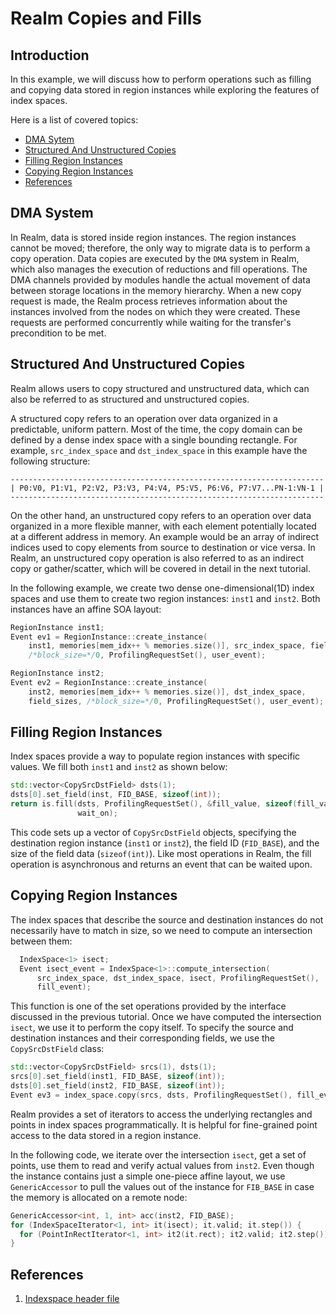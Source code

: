 # Realm Copies and Fills

## Introduction
In this example, we will discuss how to perform operations such
as filling and copying data stored in region instances while
exploring the features of index spaces.

Here is a list of covered topics:

* [DMA Sytem](#dma-system)
* [Structured And Unstructured
  Copies](#structured-and-unstructured-copies)
* [Filling Region Instances](#filling-region-instances)
* [Copying Region Instances](#copying-region-instances)
* [References](#references)

## DMA System
In Realm, data is stored inside region instances. The region instances
cannot be moved; therefore, the only way to migrate data is to
perform a copy operation. Data copies are executed by the `DMA` system
in Realm, which also manages the execution of reductions and fill
operations. The DMA channels provided by modules handle the actual
movement of data between storage locations in the memory hierarchy.
When a new copy request is made, the Realm process retrieves
information about the instances involved from the nodes on which they
were created. These requests are performed concurrently while waiting
for the transfer's precondition to be met.

## Structured And Unstructured Copies
Realm allows users to copy structured and
unstructured data, which can also be referred to as structured and
unstructured copies.

A structured copy refers to an operation over data organized
in a predictable, uniform pattern. Most of the time, the copy domain can
be defined by a dense index space with a single bounding rectangle. For
example, `src_index_space` and `dst_index_space` in this example have
the following structure:
```
----------------------------------------------------------------------
| P0:V0, P1:V1, P2:V2, P3:V3, P4:V4, P5:V5, P6:V6, P7:V7...PN-1:VN-1 |
----------------------------------------------------------------------
```

On the other hand, an unstructured copy refers to an operation over
data organized in a more flexible manner, with each
element potentially located at a different address in memory. An example
would be an array of indirect indices used
to copy elements from source to destination or vice versa.
In Realm, an unstructured copy operation is also referred to as an indirect
copy or gather/scatter, which will be covered in detail in the next
tutorial.

In the following example, we create two dense one-dimensional(1D) index spaces
and use them to create two region instances: `inst1` and `inst2`.
Both instances have an affine SOA layout:

```c++
RegionInstance inst1;
Event ev1 = RegionInstance::create_instance(
    inst1, memories[mem_idx++ % memories.size()], src_index_space, field_sizes,
    /*block_size=*/0, ProfilingRequestSet(), user_event);

RegionInstance inst2;
Event ev2 = RegionInstance::create_instance(
    inst2, memories[mem_idx++ % memories.size()], dst_index_space,
    field_sizes, /*block_size=*/0, ProfilingRequestSet(), user_event);
```

## Filling Region Instances
Index spaces provide a way to populate region instances with specific
values. We fill both `inst1` and `inst2` as shown below:

```c++
std::vector<CopySrcDstField> dsts(1);
dsts[0].set_field(inst, FID_BASE, sizeof(int));
return is.fill(dsts, ProfilingRequestSet(), &fill_value, sizeof(fill_value),
               wait_on);
```
This code sets up a vector of `CopySrcDstField` objects, specifying
the destination region instance (`inst1` or `inst2`), the field
ID (`FID_BASE`), and the size of the field data (`sizeof(int)`).
Like most operations in Realm, the fill operation is asynchronous
and returns an event that can be waited upon.

## Copying Region Instances
The index spaces that describe the source and destination instances
do not necessarily have to match in size, so we need to compute an
intersection between them:

```c++
  IndexSpace<1> isect;
  Event isect_event = IndexSpace<1>::compute_intersection(
      src_index_space, dst_index_space, isect, ProfilingRequestSet(),
      fill_event);
```

This function is one of the set operations provided by
the interface discussed in the previous tutorial. Once we have
computed the intersection `isect`, we use it to perform the copy
itself. To specify the source and destination instances
and their corresponding fields, we use the `CopySrcDstField` class:

```c++
std::vector<CopySrcDstField> srcs(1), dsts(1);
srcs[0].set_field(inst1, FID_BASE, sizeof(int));
dsts[0].set_field(inst2, FID_BASE, sizeof(int));
Event ev3 = index_space.copy(srcs, dsts, ProfilingRequestSet(), fill_event);
```
Realm provides a set of iterators to access the underlying rectangles 
and points in index spaces programmatically. It is helpful for
fine-grained point access to the data stored in a region instance.

In the following code, we iterate over the intersection `isect`, get
a set of points, use them to read and verify actual values from `inst2`.
Even though the instance contains just a simple one-piece affine
layout, we use `GenericAccessor` to pull the values out of the
instance for `FIB_BASE` in case the memory is allocated on a remote
node:

```c++
GenericAccessor<int, 1, int> acc(inst2, FID_BASE);
for (IndexSpaceIterator<1, int> it(isect); it.valid; it.step()) {
  for (PointInRectIterator<1, int> it2(it.rect); it2.valid; it2.step()) {}
}
```

## References
1. [Indexspace header
file](https://github.com/StanfordLegion/legion/blob/stable/runtime/realm/indexspace.h)
